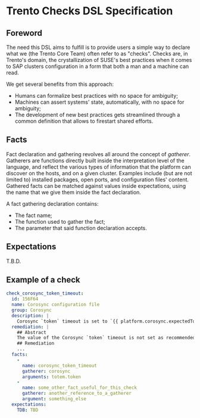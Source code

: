 # Trento Checks DSL Specification

## Foreword
The need this DSL aims to fulfill is to provide users a simple way to declare what we (the Trento Core Team) often refer to as "checks". Checks are, in Trento's domain, the crystallization of SUSE's best practices when it comes to SAP clusters configuration in a form that both a man and a machine can read.

We get several benefits from this approach:

- Humans can formalize best practices with no space for ambiguity;
- Machines can assert systems' state, automatically, with no space for ambiguity;
- The development of new best practices gets streamlined through a common definition that allows to firestart shared efforts.

## Facts
Fact declaration and gathering revolves all around the concept of _gatherer_. Gatherers are functions directly built inside the interpretation level of the language, and reflect the various types of information that the platform can discover on the hosts, and on a given cluster. Examples include (but are not limited to) installed packages, open ports, and configuration files' content. Gathered facts can be matched against values inside expectations, using the name that we give them inside the fact declaration.

A fact gathering declaration contains:

- The fact name;
- The function used to gather the fact;
- The parameter that said function declaration accepts.

## Expectations
T.B.D.

## Example of a check

```yml
check_corosync_token_timeout:
  id: 156F64
  name: Corosync configuration file
  group: Corosync
  description: |
    Corosync `token` timeout is set to `{{ platform.corosync.expectedTokenTimeout }}`
  remediation: |
    ## Abstract
    The value of the Corosync `token` timeout is not set as recommended.
    ## Remediation
    ...
  facts:
    -
      name: corosync_token_timeout
      gatherer: corosync
      arguments: totem.token
    -
      name: some_other_fact_useful_for_this_check
      gatherer: another_reference_to_a_gatherer
      argument: something_else
  expectations:
    TDB: TBD
```
